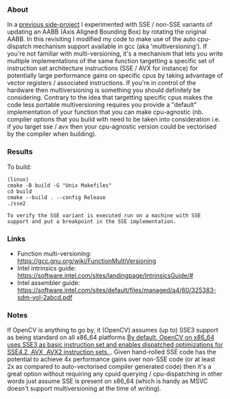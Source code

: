 ### About

In a [previous side-project](https://github.com/bensanmorris/sse_aabb) I experimented with SSE / non-SSE variants of updating an AABB (Axis Aligned Bounding Box) by rotating the original AABB. In this revisiting I modified my code to make use of the auto cpu-dispatch mechanism support available in gcc (aka 'multiversioning'). If you're not familiar with multi-versioning, it's a mechanism that lets you write multiple implementations of the same function targetting a specific set of instruction set architecture instructions (SSE / AVX for instance) for potentially large performance gains on specific cpus by taking advantage of vector registers / associated instructions. If you're in control of the hardware then multiversioning is something you should definitely be considering. Contrary to the idea that targetting specific cpus makes the code less portable multiversioning requires you provide a "default" implementation of your function that you can make cpu-agnostic (nb. compiler options that you build with need to be taken into consideration i.e. if you target sse / avx then your cpu-agnostic version could be vectorised by the compiler when building).

### Results

To build: 
```
(linux)
cmake -B build -G "Unix Makefiles"
cd build
cmake --build . --config Release
./sse2

To verify the SSE variant is executed run on a machine with SSE support and put a breakpoint in the SSE implementation.
```

### Links

- Function multi-versioning: https://gcc.gnu.org/wiki/FunctionMultiVersioning
- Intel intrinsics guide: https://software.intel.com/sites/landingpage/IntrinsicsGuide/#
- Intel assembler guide: https://software.intel.com/sites/default/files/managed/a4/60/325383-sdm-vol-2abcd.pdf

### Notes
If OpenCV is anything to go by, it (OpenCV) assumes (up to) SSE3 support as being standard on all x86_64 platforms [By default, OpenCV on x86_64 uses SSE3 as basic instruction set and enables dispatched optimizations for SSE4.2, AVX, AVX2 instruction sets. ](https://github.com/opencv/opencv/wiki/CPU-optimizations-build-options). Given hand-rolled SSE code has the potential to achieve 4x performance gains over non-SSE code (or at least 2x as compared to auto-vectorised compiler generated code) then it's a great option without requiring any cpuid querying / cpu-dispatching in other words just assume SSE is present on x86_64 (which is handy as MSVC doesn't support multiversioning at the time of writing).
